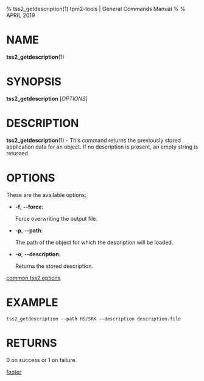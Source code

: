 % tss2_getdescription(1) tpm2-tools | General Commands Manual
%
% APRIL 2019

# NAME

**tss2_getdescription**(1)

# SYNOPSIS

**tss2_getdescription** [*OPTIONS*]

# DESCRIPTION

**tss2_getdescription**(1) - This command returns the previously stored application data for an object. If no
description is present, an empty string is returned.

# OPTIONS

These are the available options:

  * **-f**, **\--force**:

    Force overwriting the output file.

  * **-p**, **\--path**:

    The path of the object for which the description will be loaded.

  * **-o**, **\--description**:

    Returns the stored description.

[common tss2 options](common/tss2-options.md)

# EXAMPLE
```
tss2_getdescription --path HS/SRK --description description.file
```

# RETURNS

0 on success or 1 on failure.

[footer](common/footer.md)
